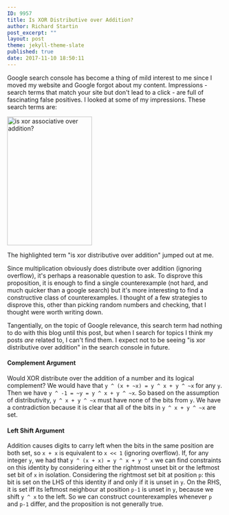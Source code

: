 ```yaml
---
ID: 9957
title: Is XOR Distributive over Addition?
author: Richard Startin
post_excerpt: ""
layout: post
theme: jekyll-theme-slate
published: true
date: 2017-11-10 18:50:11
---
```

Google search console has become a thing of mild interest to me since I moved my website and Google forgot about my content. Impressions - search terms that match your site but don't lead to a click - are full of fascinating false positives. I looked at some of my impressions. These search terms are:

<img src="https://richardstartin.github.io/assets/2017/11/searchterms-197x300.png" alt="is xor associative over addition?" width="197" height="300" class="alignnone size-medium wp-image-9958" />

The highlighted term "is xor distributive over addition" jumped out at me.  

Since multiplication obviously does distribute over addition (ignoring overflow), it's perhaps a reasonable question to ask. To disprove this proposition, it is enough to find a single counterexample (not hard, and much quicker than a google search) but it's more interesting to find a constructive class of counterexamples. I thought of a few strategies to disprove this, other than picking random numbers and checking, that I thought were worth writing down. 

Tangentially, on the topic of Google relevance, this search term had nothing to do with this blog until this post, but when I search for topics I think my posts <em>are</em> related to, I can't find them. I expect not to be seeing "is xor distributive over addition" in the search console in future.

<h4>Complement Argument</h4>

Would XOR distribute over the addition of a number and its logical complement? We would have that `y ^ (x + ~x) = y ^ x + y ^ ~x` for any `y`. Then we have `y ^ -1 = ~y = y ^ x + y ^ ~x`. So based on the assumption of distributivity, `y ^ x + y ^ ~x` must have none of the bits from `y`. We have a contradiction because it is clear that all of the bits in `y ^ x + y ^ ~x` are set.

<h4>Left Shift Argument</h4>

Addition causes digits to carry left when the bits in the same position are both set, so `x + x` is equivalent to `x << 1` (ignoring overflow). If, for any integer `y`, we had that `y ^ (x + x) = y ^ x + y ^ x` we can find constraints on this identity by considering either the rightmost unset bit or the leftmost set bit of `x` in isolation. Considering the rightmost set bit at position `p`: this bit is set on the LHS of this identity if and only if it is unset in `y`. On the RHS, it is set iff its leftmost neighbour at position `p-1` is unset in `y`, because we shift `y ^ x` to the left. So we can construct counterexamples whenever `p` and `p-1` differ, and the proposition is not generally true.